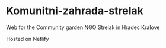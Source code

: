 # Komunitni-zahrada-strelak

Web for the Community garden NGO Strelak in Hradec Kralove

Hosted on Netlify

